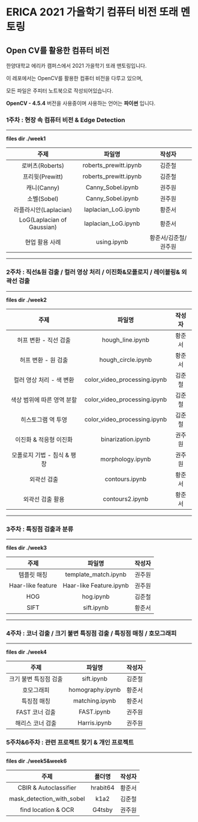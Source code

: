 # ERICA 2021 가을학기 컴퓨터 비전 또래 멘토링



## Open CV를 활용한 컴퓨터 비전



한양대학교 에리카 캠퍼스에서 2021 가을학기 또래 맨토링입니다.



이 레포에서는 OpenCV를 활용한 컴퓨터 비전을 다루고 있으며,

모든 파일은 주피터 노트북으로 작성되어있습니다.



**OpenCV - 4.5.4** 버전을 사용중이며 사용하는 언어는 **파이썬** 입니다.



### 1주차 : 현장 속 컴퓨터 비전 & Edge Detection

------

**files dir ./week1**

|            주제            |        파일명         |        작성자        |
| :------------------------: | :-------------------: | :------------------: |
|      로버츠(Roberts)       | roberts_prewitt.ipynb |        김준철        |
|      프리윗(Prewitt)       | roberts_prewitt.ipynb |        김준철        |
|        캐니(Canny)         |   Canny_Sobel.ipynb   |        권주원        |
|        소벨(Sobel)         |   Canny_Sobel.ipynb   |        권주원        |
|   라플라시안(Laplacian)    |  laplacian_LoG.ipynb  |        황준서        |
| LoG(Laplacian of Gaussian) |  laplacian_LoG.ipynb  |        황준서        |
|       현업 활용 사례       |      using.ipynb      | 황준서/김준철/권주원 |



------



### 2주차 : 직선&원 검출 / 컬러 영상 처리 / 이진화&모폴로지 / 레이블링& 외곽선 검출

------

**files dir ./week2**

|            주제             |            파일명            | 작성자 |
| :-------------------------: | :--------------------------: | :----: |
|    허프 변환 - 직선 검출    |       hough_line.ipynb       | 황준서 |
|     허프 변환 - 원 검출     |      hough_circle.ipynb      | 황준서 |
|  컬러 영상 처리 - 색 변환   | color_video_processing.ipynb | 김준철 |
| 색상 범위에 따른 영역 분할  | color_video_processing.ipynb | 김준철 |
|     히스토그램 역 투영      | color_video_processing.ipynb | 김준철 |
|   이진화 & 적응형 이진화    |      binarization.ipynb      | 권주원 |
| 모폴로지 기법 - 침식 & 팽창 |       morphology.ipynb       | 권주원 |
|         외곽선 검출         |        contours.ipynb        | 황준서 |
|      외곽선 검출 활용       |       contours2.ipynb        | 황준서 |



------



### 3주차 : 특징점 검출과 분류

------

**files dir ./week3**

|       주제        |         파일명          | 작성자 |
| :---------------: | :---------------------: | :----: |
|    템플릿 매칭    |  template_match.ipynb   | 권주원 |
| Haar-like feature | Haar-like Feature.ipynb | 권주원 |
|        HOG        |        hog.ipynb        | 김준철 |
|       SIFT        |       sift.ipynb        | 황준서 |



------





### 4주차 : 코너 검출 / 크기 불변 특징점 검출 / 특징점 매칭 / 호모그래피

------

**files dir ./week4**

|         주제          |      파일명      | 작성자 |
| :-------------------: | :--------------: | :----: |
| 크기 불변 특징점 검출 |    sift.ipynb    | 김준철 |
|      호모그래피       | homography.ipynb | 황준서 |
|      특징점 매칭      |  matching.ipynb  | 황준서 |
|    FAST 코너 검출     |    FAST.ipynb    | 권주원 |
|   해리스 코너 검출    |   Harris.ipynb   | 권주원 |



### 5주차&6주차 : 관련 프로젝트 찾기 & 개인 프로젝트

------

**files dir ./week5&week6**

|           주제            |  폴더명  | 작성자 |
| :-----------------------: | :------: | :----: |
| CBIR &amp; Autoclassifier | hrabit64 | 황준서 |
| mask_detection_with_sobel |   k1a2   | 김준철 |
|    find location & OCR    |  G4tsby  | 권주원 |

